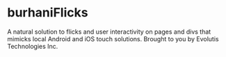 burhaniFlicks
=============

A natural solution to flicks and user interactivity on pages and divs that mimicks local Android and iOS touch solutions. Brought to you by Evolutis Technologies Inc.